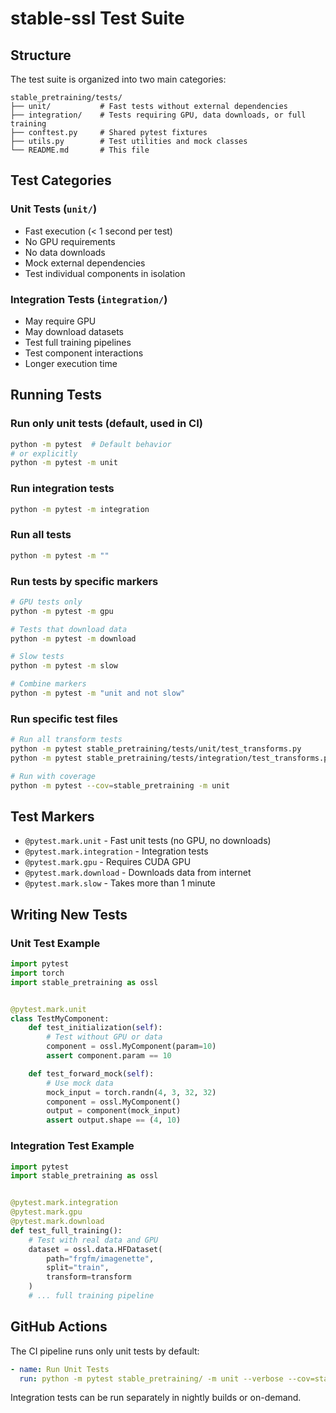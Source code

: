# stable-ssl Test Suite

## Structure

The test suite is organized into two main categories:

```
stable_pretraining/tests/
├── unit/           # Fast tests without external dependencies
├── integration/    # Tests requiring GPU, data downloads, or full training
├── conftest.py     # Shared pytest fixtures
├── utils.py        # Test utilities and mock classes
└── README.md       # This file
```

## Test Categories

### Unit Tests (`unit/`)
- Fast execution (< 1 second per test)
- No GPU requirements
- No data downloads
- Mock external dependencies
- Test individual components in isolation

### Integration Tests (`integration/`)
- May require GPU
- May download datasets
- Test full training pipelines
- Test component interactions
- Longer execution time

## Running Tests

### Run only unit tests (default, used in CI)
```bash
python -m pytest  # Default behavior
# or explicitly
python -m pytest -m unit
```

### Run integration tests
```bash
python -m pytest -m integration
```

### Run all tests
```bash
python -m pytest -m ""
```

### Run tests by specific markers
```bash
# GPU tests only
python -m pytest -m gpu

# Tests that download data
python -m pytest -m download

# Slow tests
python -m pytest -m slow

# Combine markers
python -m pytest -m "unit and not slow"
```

### Run specific test files
```bash
# Run all transform tests
python -m pytest stable_pretraining/tests/unit/test_transforms.py
python -m pytest stable_pretraining/tests/integration/test_transforms.py

# Run with coverage
python -m pytest --cov=stable_pretraining -m unit
```

## Test Markers

- `@pytest.mark.unit` - Fast unit tests (no GPU, no downloads)
- `@pytest.mark.integration` - Integration tests
- `@pytest.mark.gpu` - Requires CUDA GPU
- `@pytest.mark.download` - Downloads data from internet
- `@pytest.mark.slow` - Takes more than 1 minute

## Writing New Tests

### Unit Test Example
```python
import pytest
import torch
import stable_pretraining as ossl


@pytest.mark.unit
class TestMyComponent:
    def test_initialization(self):
        # Test without GPU or data
        component = ossl.MyComponent(param=10)
        assert component.param == 10

    def test_forward_mock(self):
        # Use mock data
        mock_input = torch.randn(4, 3, 32, 32)
        component = ossl.MyComponent()
        output = component(mock_input)
        assert output.shape == (4, 10)
```

### Integration Test Example
```python
import pytest
import stable_pretraining as ossl


@pytest.mark.integration
@pytest.mark.gpu
@pytest.mark.download
def test_full_training():
    # Test with real data and GPU
    dataset = ossl.data.HFDataset(
        path="frgfm/imagenette",
        split="train",
        transform=transform
    )
    # ... full training pipeline
```

## GitHub Actions

The CI pipeline runs only unit tests by default:
```yaml
- name: Run Unit Tests
  run: python -m pytest stable_pretraining/ -m unit --verbose --cov=stable_pretraining
```

Integration tests can be run separately in nightly builds or on-demand.
